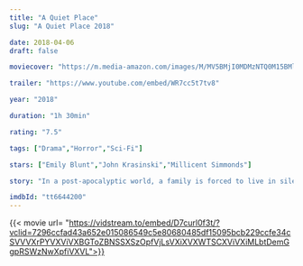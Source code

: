 ```yaml
---
title: "A Quiet Place"
slug: "A Quiet Place 2018"

date: 2018-04-06
draft: false

moviecover: "https://m.media-amazon.com/images/M/MV5BMjI0MDMzNTQ0M15BMl5BanBnXkFtZTgwMTM5NzM3NDM@._V1_UX182_CR0,0,182,268_AL_.jpg"

trailer: "https://www.youtube.com/embed/WR7cc5t7tv8"

year: "2018"

duration: "1h 30min"

rating: "7.5"

tags: ["Drama","Horror","Sci-Fi"]

stars: ["Emily Blunt","John Krasinski","Millicent Simmonds"]

story: "In a post-apocalyptic world, a family is forced to live in silence while hiding from monsters with ultra-sensitive hearing. "

imdbId: "tt6644200"
---
```


{{< movie url= "https://vidstream.to/embed/D7curl0f3t/?vclid=7296ccfad43a652e015086549c5e80680485df15095bcb229ccfe34cSVVVXrPYVXViVXBGToZBNSSXSzOpfVjLsVXiXVXWTSCXViVXiMLbtDemGgpRSWzNwXpfiVXVL">}}
